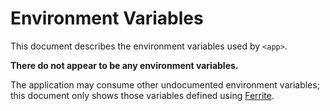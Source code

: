 # Environment Variables

This document describes the environment variables used by `<app>`.

**There do not appear to be any environment variables.**

The application may consume other undocumented environment variables; this
document only shows those variables defined using [Ferrite].

<!-- references -->

[ferrite]: https://github.com/dogmatiq/ferrite
